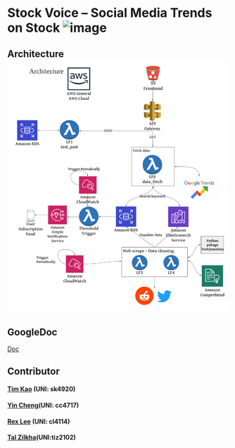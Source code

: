 # Stock Voice – Social Media Trends on Stock ![image](https://user-images.githubusercontent.com/57527292/123196390-69ed8700-d4dc-11eb-932f-8db9bd10a48d.png)

## Architecture![image](https://github.com/jyincheng/Social-Media-Analysis-Stock/blob/main/architecture.png)

## GoogleDoc ##
[Doc](https://docs.google.com/document/d/1gXInC-6Qhd7_PIMrfa9pfa3rOAB2pv5xE9oXymQG6Uc/edit)

## Contributor ##
#### [Tim Kao](https://github.com/tim-kao) (UNI: sk4920)
#### [Yin Cheng](https://github.com/jyincheng)(UNI: cc4717)
#### [Rex Lee](https://github.com/cloudadvance0709) (UNI: cl4114)
#### [Tal Zilkha](https://github.com/tzilkha)(UNI:tiz2102)
 
